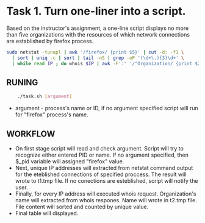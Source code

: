# Task 1. Turn one-liner into a script.
Based on the instructor's assignment, a one-line script displays no more than five organizations with the resources of which network connections are established by firefox process.
```sh
sudo netstat -tunapl | awk '/firefox/ {print $5}' | cut -d: -f1 \
  | sort | uniq -c | sort | tail -n5 | grep -oP '(\d+\.){3}\d+' \
  | while read IP ; do whois $IP | awk -F':' '/^Organization/ {print $2}' ; done
```


## RUNING
```sh
	./task.sh [argument]
```
* argument - process's name or ID, if no argument specified script will run for "firefox" process's name.


## WORKFLOW
* On first stage script will read and check argument. Script will try to recognize either entered PID or name. If no argument specified, then $_pid variable will assigned "firefox" value.
* Next, unique IP addresses will extracted from netstat command output for the eteblished connections of specified proccess. The result will wrote to t1.tmp file.
If no conections are esteblished, script will notify the user. 
* Finally, for every IP address will executed whois request. Organization's name will extracted from whois respones. Name will wrote in t2.tmp file. File content will sorted and counted by unique value.
* Final table will displayed.
